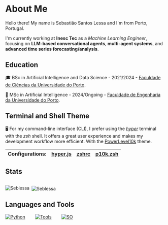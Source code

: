 # About Me

Hello there! My name is Sebastião Santos Lessa and I'm from Porto, Portugal.

I'm currently working at **Inesc Tec** as a _Machine Learning Engineer_, focusing on **LLM-based conversational agents**, **multi-agent systems**, and **advanced time series forecasting/analysis**.
## Education

🎓 BSc in Artificial Intelligence and Data Science - 2021/2024 - [Faculdade de Ciências da Universidade do Porto](https://www.up.pt/portal/pt/fcup/).

🦾 MSc in Artificial Intelligence - 2024/Ongoing - [Faculdade de Engenharia da Universidade do Porto](https://www.up.pt/portal/pt/feup/).

## Terminal and Shell Theme

🖥️ For my command-line interface (CLI), I prefer using the [*hyper*](https://github.com/vercel/hyper) terminal with the *zsh* shell. It offers a great user experience and makes my development workflow more efficient. With the [PowerLevel10k](https://github.com/romkatv/powerlevel10k) theme.



| Configurations:         | [hyper.js](.hyper.js) | [zshrc](.zshrc) | [p10k.zsh](.p10k.zsh) |
|------------------------|-----------------------|-----------------|-----------------------|

## Stats

<img src="https://komarev.com/ghpvc/?username=Seblessa&style=flat-square&color=blue" alt=""/>

<p><img align="left" src="https://github-readme-stats.vercel.app/api/top-langs?username=Seblessa&exclude_repo=Seblessa&show_icons=true&locale=en&layout=compact&hide=jupyter%20notebook" alt="Seblessa" /></p>

<p>&nbsp;<img align="center" src="https://github-readme-stats.vercel.app/api?username=Seblessa&show_icons=true&locale=en" alt="Seblessa" /></p>

## Languages and Tools


[![Python](https://skillicons.dev/icons?i=py,pytorch,tensorflow,sklearn&theme=light)](https://skillicons.dev) &nbsp;&nbsp;&nbsp;&nbsp;&nbsp;&nbsp; [![Tools](https://skillicons.dev/icons?i=git,anaconda,latex&theme=light)](https://skillicons.dev) &nbsp;&nbsp;&nbsp;&nbsp;&nbsp;&nbsp; [![SO](https://skillicons.dev/icons?i=apple,linux,windows&theme=light)](https://skillicons.dev)
